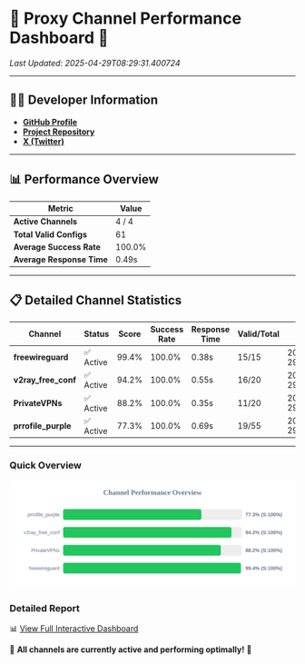 # 🌟 Proxy Channel Performance Dashboard 🌟

_Last Updated: 2025-04-29T08:29:31.400724_

---

## 👩‍💻 Developer Information

- **[GitHub Profile](https://github.com/4n0nymou3)**  
- **[Project Repository](https://github.com/4n0nymou3/multi-proxy-config-fetcher)**  
- **[X (Twitter)](https://x.com/4n0nymou3)**  

---

## 📊 Performance Overview

| Metric                | Value       |
|-----------------------|-------------|
| **Active Channels**   | 4 / 4       |
| **Total Valid Configs** | 61          |
| **Average Success Rate** | 100.0%      |
| **Average Response Time** | 0.49s       |

---

## 📋 Detailed Channel Statistics

| Channel          | Status     | Score  | Success Rate | Response Time | Valid/Total | Last Success               |
|------------------|------------|--------|--------------|---------------|-------------|----------------------------|
| **freewireguard**  | ✅ Active  | 99.4%  | 100.0% | 0.38s         | 15/15       | 2025-04-29T08:29:31.398906 |
| **v2ray_free_conf**  | ✅ Active  | 94.2%  | 100.0% | 0.55s         | 16/20       | 2025-04-29T08:29:30.604343 |
| **PrivateVPNs**  | ✅ Active  | 88.2%  | 100.0% | 0.35s         | 11/20       | 2025-04-29T08:29:30.987068 |
| **prrofile_purple**  | ✅ Active  | 77.3%  | 100.0% | 0.69s         | 19/55       | 2025-04-29T08:29:29.980168 |

---

### Quick Overview
<div align="center">
  <a href="https://raw.githubusercontent.com/nullluser/NullRepo/refs/heads/main/assets/channel_stats_chart.svg">
    <img src="https://raw.githubusercontent.com/nullluser/NullRepo/refs/heads/main/assets/channel_stats_chart.svg" alt="Source Performance Statistics" width="800">
  </a>
</div>

### Detailed Report
📊 [View Full Interactive Dashboard](https://htmlpreview.github.io/?https://github.com/nullluser/NullRepo/blob/main/assets/performance_report.html)

🎉 **All channels are currently active and performing optimally!** 🎉
